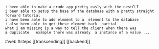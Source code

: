 	i been able to make a crude app pretty easly with the nestCLI 
	i been able to setup the base of the database with a pretty straight 
	forward tutorial
	i have been able to add element to a  element to the database 
	i also been able to get these element back  partial 
	what i am missing is a way to tell the client when there was 
	a duplicate   example there was already  a instance of a value ...

#web 
#steps 
[[transcending]]
[[backend]]
